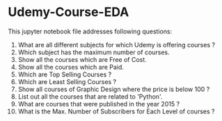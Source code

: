 # Udemy-Course-EDA

This jupyter notebook file addresses following questions:

 1) What are all different subjects for which Udemy is offering courses ?
 2) Which subject has the maximum number of courses.
 3) Show all the courses which are Free of Cost.
 4) Show all the courses which are Paid.
 5) Which are Top Selling Courses ?
 6) Which are Least Selling Courses ?
 7) Show all courses of Graphic Design where the price is below 100 ?
 8) List out all the courses that are related to 'Python'.
 9) What are courses that were published in the year 2015 ?
 10) What is the Max. Number of Subscribers for Each Level of courses ?
